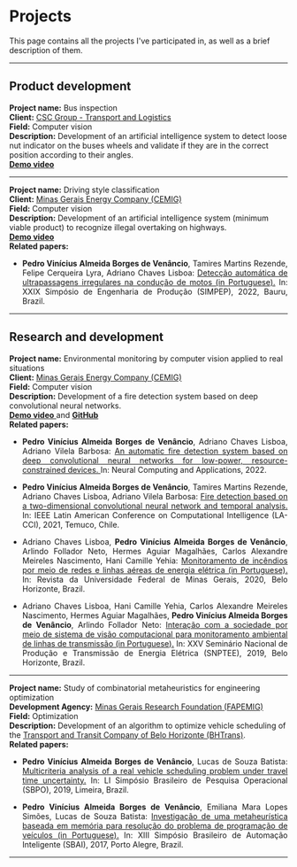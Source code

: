# Projects

This page contains all the projects I've participated in, as well as a brief description of them.

***

## Product development

**Project name:** Bus inspection <br>
**Client:** <a href = "https://www.grupocsc.com.br/" > CSC Group - Transport and Logistics </a> <br>
**Field:** Computer vision<br>
**Description:** Development of an artificial intelligence system to detect loose nut indicator on the buses wheels and validate if they are in the correct position according to their angles. <br>
<a href = "https://drive.google.com/file/d/1NGBH-_qk517P34zvCO5pSWpHHqTBU8oH/view" > **Demo video** </a> <br> 

***

**Project name:** Driving style classification <br>
**Client:** <a href = "https://www.cemig.com.br/" > Minas Gerais Energy Company (CEMIG) </a> <br>
**Field:** Computer vision<br>
**Description:** Development of an artificial intelligence system (minimum viable product) to recognize illegal overtaking on highways. <br>
<a href = "https://drive.google.com/file/d/1PE2X-3gplPqCxcw8DnaQajCKaW94HDAI/view" > **Demo video** </a> <br>
**Related papers:**
- <p align="justify"><b>Pedro Vinícius Almeida Borges de Venâncio</b>, Tamires Martins Rezende, Felipe Cerqueira Lyra, Adriano Chaves Lisboa: <a href="https://www.researchgate.net/publication/365706504_Deteccao_automatica_de_ultrapassagens_irregulares_na_conducao_de_motos">Detecção automática de ultrapassagens irregulares na condução de motos  (in Portuguese).</a> In: XXIX Simpósio de Engenharia de Produção (SIMPEP), 2022, Bauru, Brazil.</p>

***

## Research and development

**Project name:** Environmental monitoring by computer vision applied to real situations <br>
**Client:** <a href = "https://www.cemig.com.br/" > Minas Gerais Energy Company (CEMIG) </a> <br>
**Field:** Computer vision<br>
**Description:** Development of a fire detection system based on deep convolutional neural networks. <br>
<a href = "https://drive.google.com/file/d/1GILdMvwXi5umYGGyTjwiNhGiLfmpgEvu/view" > **Demo video** </a> and <a href = "https://github.com/pedbrgs/Fire-Detection" > **GitHub** </a> <br>
**Related papers:**
* <p align="justify"><b>Pedro Vinícius Almeida Borges de Venâncio</b>, Adriano Chaves Lisboa, Adriano Vilela Barbosa: <a href="https://link.springer.com/article/10.1007/s00521-022-07467-z"> An automatic fire detection system based on deep convolutional neural networks for low-power, resource-constrained devices. </a> In: Neural Computing and Applications, 2022.</p>
* <p align="justify"><b>Pedro Vinícius Almeida Borges de Venâncio</b>, Tamires Martins Rezende, Adriano Chaves Lisboa, Adriano Vilela Barbosa: <a href="https://ieeexplore.ieee.org/document/9769824"> Fire detection based on a two-dimensional convolutional neural network and temporal analysis. </a> In: IEEE Latin American Conference on Computational Intelligence (LA-CCI), 2021, Temuco, Chile.</p>
* <p align="justify">Adriano Chaves Lisboa, <b>Pedro Vinícius Almeida Borges de Venâncio</b>, Arlindo Follador Neto, Hermes Aguiar Magalhães, Carlos Alexandre Meireles Nascimento, Hani Camille Yehia: <a href="https://periodicos.ufmg.br/index.php/revistadaufmg/article/view/12703"> Monitoramento de incêndios por meio de redes e linhas aéreas de energia elétrica (in Portuguese). </a> In: Revista da Universidade Federal de Minas Gerais, 2020, Belo Horizonte, Brazil.</p>
* <p align="justify">Adriano Chaves Lisboa, Hani Camille Yehia, Carlos Alexandre Meireles Nascimento, Hermes Aguiar Magalhães, <b>Pedro Vinícius Almeida Borges de Venâncio</b>, Arlindo Follador Neto: <a href = "http://www.bvr.com.br/snptee/xxvsnptee/trabalhos/GMA/3287.php" > Interação com a sociedade por meio de sistema de visão computacional para monitoramento ambiental de linhas de transmissão (in Portuguese).</a> In: XXV Seminário Nacional de Produção e Transmissão de Energia Elétrica (SNPTEE), 2019, Belo Horizonte, Brazil.</p>

***

**Project name:** Study of combinatorial metaheuristics for engineering optimization <br>
**Development Agency:** <a href = "http://www.fapemig.br/pt/" > Minas Gerais Research Foundation (FAPEMIG) </a> <br>
**Field:** Optimization<br>
**Description:** Development of an algorithm to optimize vehicle scheduling of the <a href = "https://prefeitura.pbh.gov.br/bhtrans" > Transport and Transit Company of Belo Horizonte (BHTrans)</a>. <br>
**Related papers:**
- <p align="justify"><b>Pedro Vinícius Almeida Borges de Venâncio</b>, Lucas de Souza Batista: <a href="https://proceedings.science/sbpo-2019/papers/multicriteria-analysis-of-a-real-vehicle-scheduling-problem-under-travel-time-uncertainty?lang=pt-br">Multicriteria analysis of a real vehicle scheduling problem under travel time uncertainty.</a> In: LI Simpósio Brasileiro de Pesquisa Operacional (SBPO), 2019, Limeira, Brazil.</p>
- <p align="justify"><b>Pedro Vinícius Almeida Borges de Venâncio</b>, Emiliana Mara Lopes Simões, Lucas de Souza Batista: <a href = "https://www.researchgate.net/publication/329718463_Investigacao_de_uma_metaheuristica_baseada_em_memoria_para_resolucao_do_problema_de_programacao_de_veiculos" > Investigação de uma metaheurística baseada em memória para resolução do problema de programação de veículos (in Portuguese).</a> In: XIII Simpósio Brasileiro de Automação Inteligente (SBAI), 2017, Porto Alegre, Brazil.</p>

***
